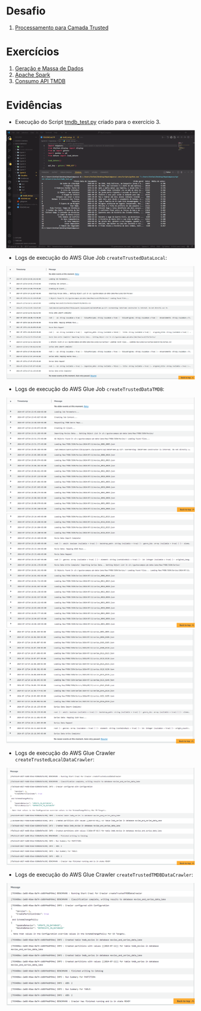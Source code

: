 # Desafio

1. [Processamento para Camada Trusted](Desafios/)

# Exercícios

1. [Geração e Massa de Dados](Exercícios/Ex1/Ex1.ipynb)
2. [Apache Spark](Exercícios/Ex2/Ex2.ipynb)
1. [Consumo API TMDB](Exercícios/Ex3/tmdb_test.py)

# Evidências

* Execução do Script [tmdb_test.py](Exercícios/Ex3/tmdb_test.py) criado para o exercício 3.

![local_env_vars](Evidências/ex3_execution.png)

* Logs de execução do AWS Glue Job ```createTrustedDataLocal```:

![job_local_log](Evidências/job_local_log.png)

* Logs de execução do AWS Glue Job ```createTrustedDataTMDB```:

![job_tmdb_1](Evidências/job_tmdb_1.png)
![job_tmdb_2](Evidências/job_tmdb_2.png)
![job_tmdb_3](Evidências/job_tmdb_3.png)

* Logs de execução do AWS Glue Crawler ```createTrustedLocalDataCrawler```:

![crawler_local_log](Evidências/crawler_local_log.png)

* Logs de execução do AWS Glue Crawler ```createTrustedTMDBDataCrawler```:

![crawler_tmdb_log](Evidências/crawler_tmdb_log.png)
